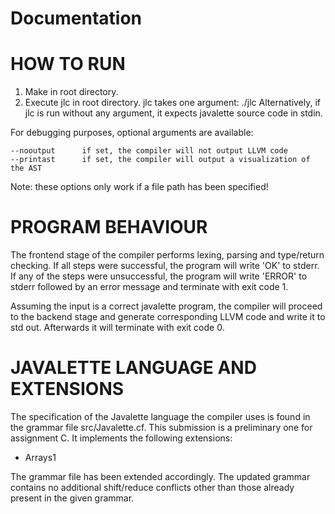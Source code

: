 # Documentation

HOW TO RUN
==========

1) Make in root directory.
2) Execute jlc in root directory. jlc takes one argument: ./jlc <path to javalette source file>
    Alternatively, if jlc is run without any argument, it expects javalette source code in stdin.


For debugging purposes, optional arguments are available:

    --nooutput      if set, the compiler will not output LLVM code
    --printast      if set, the compiler will output a visualization of the AST

Note: these options only work if a file path has been specified!

PROGRAM BEHAVIOUR
=================

The frontend stage of the compiler performs lexing, parsing and type/return checking.
If all steps were successful, the program will write 'OK' to stderr.
If any of the steps were unsuccessful, the program will write 'ERROR' to stderr followed by an error message and terminate with exit code 1.

Assuming the input is a correct javalette program, the compiler will proceed to the backend stage and generate corresponding LLVM code and write it to std out.
Afterwards it will terminate with exit code 0.

JAVALETTE LANGUAGE AND EXTENSIONS
=================================

The specification of the Javalette language the compiler uses is found in the grammar file src/Javalette.cf.
This submission is a preliminary one for assignment C. It implements the following extensions:

 - Arrays1

The grammar file has been extended accordingly. The updated grammar contains no additional shift/reduce conflicts other than those already present in the given grammar.
